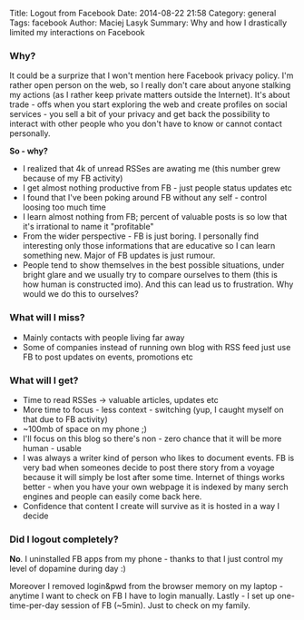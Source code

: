 Title: Logout from Facebook
Date: 2014-08-22 21:58
Category: general
Tags: facebook
Author: Maciej Lasyk
Summary: Why and how I drastically limited my interactions on Facebook

### Why? ###

It could be a surprize that I won't mention here Facebook privacy policy. I'm 
rather open person on the web, so I really don't care about anyone stalking my
actions (as I rather keep private matters outside the Internet). It's about
trade - offs when you start exploring the web and create profiles on social
services - you sell a bit of your privacy and get back the possibility to interact
with other people who you don't have to know or cannot contact personally.

**So - why?**

- I realized that 4k of unread RSSes are awating me (this number grew because 
  of my FB activity)
- I get almost nothing productive from FB - just people status updates etc
- I found that I've been poking around FB without any self - control loosing 
  too much time
- I learn almost nothing from FB; percent of valuable posts is so low that
  it's irrational to name it "profitable"
- From the wider perspective - FB is just boring. I personally find interesting 
  only those informations that are educative so I can learn something new. Major
  of FB updates is just rumour.
- People tend to show themselves in the best possible situations, under bright 
  glare and we usually try to compare ourselves to them (this is how human is
  constructed imo). And this can lead us to frustration. Why would we do this to
  ourselves?

### What will I miss? ###

- Mainly contacts with people living far away
- Some of companies instead of running own blog with RSS feed just use FB to
  post updates on events, promotions etc

### What will I get? ###

- Time to read RSSes -> valuable articles, updates etc
- More time to focus - less context - switching (yup, I caught myself on that 
  due to FB activity)
- ~100mb of space on my phone ;)
- I'll focus on this blog so there's non - zero chance that it will be more
  human - usable
- I was always a writer kind of person who likes to document events. FB is very
  bad when someones decide to post there story from a voyage because it will
  simply be lost after some time. Internet of things works better - when you 
  have your own webpage it is indexed by many serch engines and people can easily
  come back here.
- Confidence that content I create will survive as it is hosted in a way I decide

### Did I logout completely? ###

**No**. I uninstalled FB apps from my phone - thanks to that I just control my
level of dopamine during day :)

Moreover I removed login&pwd from the browser memory on my laptop - anytime I
want to check on FB I have to login manually. Lastly - I set up one-time-per-day
session of FB (~5min). Just to check on my family.
